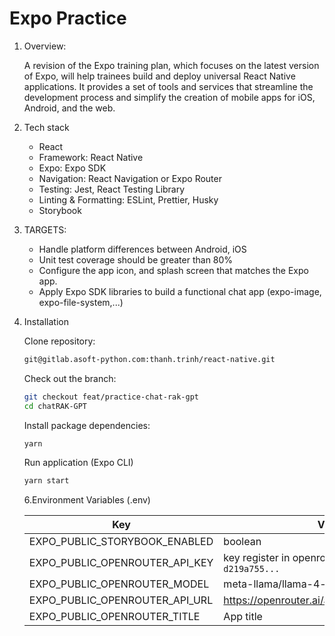 # Expo Practice

1. Overview:

   A revision of the Expo training plan, which focuses on the latest version of Expo, will help trainees build and deploy universal React Native applications. It provides a set of tools and services that streamline the development process and simplify the creation of mobile apps for iOS, Android, and the web.

2. Tech stack

   - React
   - Framework: React Native
   - Expo: Expo SDK
   - Navigation: React Navigation or Expo Router
   - Testing: Jest, React Testing Library
   - Linting & Formatting: ESLint, Prettier, Husky
   - Storybook

3. TARGETS:

   - Handle platform differences between Android, iOS
   - Unit test coverage should be greater than 80%
   - Configure the app icon, and splash screen that matches the Expo app.
   - Apply Expo SDK libraries to build a functional chat app (expo-image, expo-file-system,...)

4. Installation

   Clone repository:

   ```bash
   git@gitlab.asoft-python.com:thanh.trinh/react-native.git
   ```

   Check out the branch:

   ```bash
   git checkout feat/practice-chat-rak-gpt
   cd chatRAK-GPT
   ```

   Install package dependencies:

   ```bash
   yarn
   ```

   Run application (Expo CLI)

   ```bash
   yarn start
   ```

   6.Environment Variables (.env)

   | Key                            | Value                                                |
   | ------------------------------ | ---------------------------------------------------- |
   | EXPO_PUBLIC_STORYBOOK_ENABLED  | boolean                                              |
   | EXPO_PUBLIC_OPENROUTER_API_KEY | key register in openrouter.ai `sk-or-v1-d219a755...` |
   | EXPO_PUBLIC_OPENROUTER_MODEL   | meta-llama/llama-4-maverick:free                     |
   | EXPO_PUBLIC_OPENROUTER_API_URL | https://openrouter.ai/api/v1/chat/completions        |
   | EXPO_PUBLIC_OPENROUTER_TITLE   | App title                                            |
